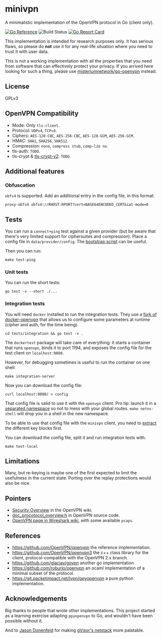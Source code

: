 # minivpn

A minimalistic implementation of the OpenVPN protocol in Go (client only).

[![Go Reference](https://pkg.go.dev/badge/github.com/ooni/gowl.svg)](https://pkg.go.dev/github.com/ooni/minivpn/vpn)
![Build Status](https://github.com/ooni/minivpn/workflows/build/badge.svg)
[![Go Report Card](https://goreportcard.com/badge/github.com/ooni/minivpn)](https://goreportcard.com/report/github.com/ooni/minivpn)

This implementation is intended for research purposes only. It has serious
flaws, so please do **not** use it for any real-life situation where you need to
trust it with user data.

This is not a working implementation with all the properties that you need from
software that can effectively protect your privacy. If you arrived here looking
for such a thing, please use [misteriumnetwork/go-openvpn](https://github.com/mysteriumnetwork/go-openvpn) instead.


## License

GPLv3

## OpenVPN Compatibility

* Mode: Only `tls-client`.
* Protocol: `UDPv4`, `TCPv4`.
* Ciphers: `AES-128-CBC`, `AES-256-CBC`, `AES-128-GCM`, `AES-256-GCM`.
* HMAC: `SHA1`, `SHA256`, `SHA512`.
* Compression: `none`, `compress stub`, `comp-lzo no`.
* tls-auth: `TODO`.
* tls-crypt & [tls-crypt-v2](https://raw.githubusercontent.com/OpenVPN/openvpn/master/doc/tls-crypt-v2.txt): `TODO`.

## Additional features

### Obfuscation

`obfs4` is supported. Add an additional entry in the config file, in this format:

```
proxy-obfs4 obfs4://RHOST:RPORT?cert=BASE64ENCODED_CERT&iat-mode=0
```

## Tests

You can run a `connect+ping` test against a given provider (but be aware that
there's very limited support for ciphersuites and compression). Place a config
file in `data/provider/config`. The [bootstrap script](https://github.com/ooni/minivpn/blob/main/scripts/bootstrap-provider)
can be useful.

Then you can run:

```
make test-ping
```

### Unit tests

You can run the short tests:

```
go test -v --short ./...
```

### Integration tests

You will need `docker` installed to run the integration tests. They use a [fork
of docker-openvpn](https://github.com/ooni/docker-openvpn) that allows us
to configure some parameters at runtime (cipher and auth, for the time being). 

```
cd tests/integration && go test -v .
```

The `dockertest` package will take care of everything: it starts a container
that runs `openvpn`, binds it to port 1194, and exposes the config file for the
test client on `localhost:8080`.

However, for debugging sometimes is useful to run the container on one shell:

```
make integration-server
```

Now you can download the config file:

```
curl localhost:8080/ > config
```

That config file is valid to use it with the `openvpn` client. Pro tip: launch
it in a [separated namespace](https://github.com/slingamn/namespaced-openvpn)
so not to mess with your global routes. `make netns-shell` will drop you in
a shell in the new namespace.

To be able to use that config file with the `minivpn` client, you need to
[extract](https://github.com/ooni/minivpn/blob/main/tests/integration/extract.sh)
the different key blocks first. 

You can download the config file, split it and run integration tests with:

```
make test-local
```

## Limitations

Many, but re-keying is maybe one of the first expected to limit the usefulness
in the current state. Porting over the replay protections would also be nice.


## Pointers

* [Security Overview](https://community.openvpn.net/openvpn/wiki/SecurityOverview) in the OpenVPN wiki.
* [doc_procotocol_overview.h](https://github.com/OpenVPN/openvpn/blob/master/doc/doxygen/doc_protocol_overview.h) in OpenVPN source code.
* [OpenVPN page in Wireshark wiki](https://wiki.wireshark.org/OpenVPN), with some available `pcaps`.

## References

* https://github.com/OpenVPN/openvpn the reference implementation.
* https://github.com/OpenVPN/openvpn3 the c++ class library for the client, protocol-compatible with the OpenVPN 2.x branch.
* https://github.com/glacjay/govpn another go implementation
* https://github.com/roburio/openvpn an ocaml implementation of a minimal subset of the protocol.
* https://git.packetimpact.net/lvpn/ppyopenvpn a pure python implementation.

## Acknowledgements

Big thanks to people that wrote other implementations. This project started as
a learning exercise adapting `ppyopenvpn` to Go, and wouldn't have been
possible without it.

And to [Jason Donenfeld](https://www.jasondonenfeld.com/) for
making [gVisor's netstack](https://gvisor.dev/docs/user_guide/networking/) more palatable.
